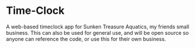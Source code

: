 # Time-Clock
A web-based timeclock app for Sunken Treasure Aquatics, my friends small business. This can also be used for general use, and will be open source so anyone can reference the code, or use this for their own business.
